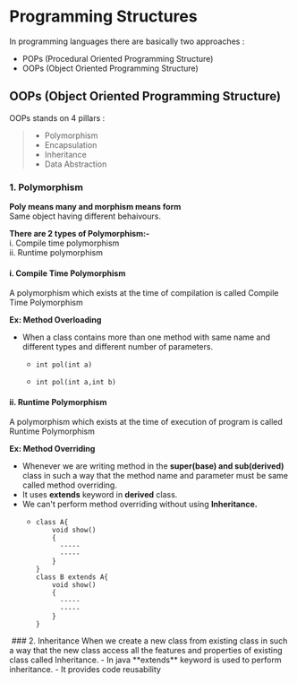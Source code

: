 # Programming Structures

In programming languages there are basically two approaches : 
  -  POPs (Procedural Oriented Programming Structure)
  -  OOPs (Object Oriented Programming Structure)

## OOPs (Object Oriented Programming Structure)

OOPs stands on 4 pillars :
>- Polymorphism
>- Encapsulation
>- Inheritance
>- Data Abstraction

### 1. Polymorphism
**Poly means many and morphism means form**<br>
Same object having different behaivours.

**There are 2 types of Polymorphism:-**<br>
i. Compile time polymorphism<br>
ii. Runtime polymorphism

#### i. Compile Time Polymorphism
A polymorphism which exists at the time of compilation is called Compile Time Polymorphism

**Ex: Method Overloading**
- When a class contains more than one method with same name and different types and different number of parameters.
  -     int pol(int a)
  -     int pol(int a,int b)

#### ii. Runtime Polymorphism
A polymorphism which exists at the time of execution of program is called Runtime Polymorphism

**Ex: Method Overriding**
- Whenever we are writing method in the **super(base) and sub(derived)** class in such a way that the method name and parameter must be same called method overriding.
- It uses **extends** keyword in **derived** class.
- We can't perform method overriding without using **Inheritance.**
  -     class A{
            void show()
            {
              -----
              -----
            }
        }
        class B extends A{
            void show()
            {
              -----
              -----
            }
        }
<img src = "">
### 2. Inheritance
When we create a new class from existing class in such a way that the new class access all the features and properties of existing class called Inheritance.
- In java **extends** keyword is used to perform inheritance.
- It provides code reusability
